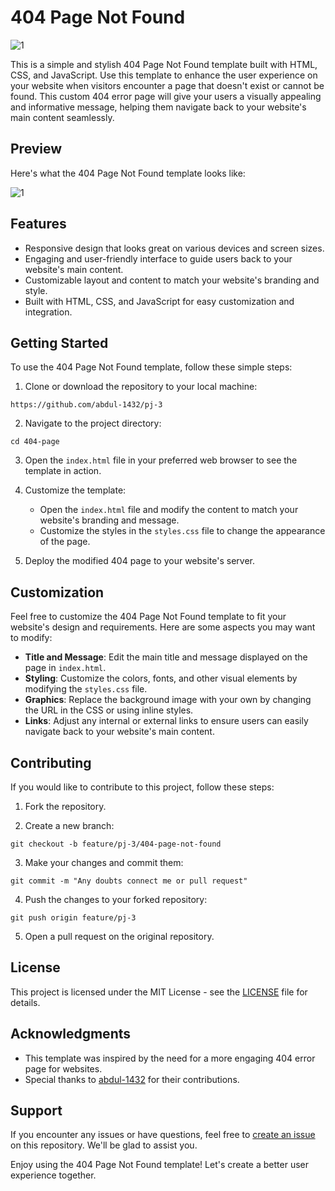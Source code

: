 # 404 Page Not Found

![1](https://github.com/abdul-1432/pj-3/assets/124916666/303849ae-2dd0-49bf-94df-7339bafc3926)


This is a simple and stylish 404 Page Not Found template built with HTML, CSS, and JavaScript. Use this template to enhance the user experience on your website when visitors encounter a page that doesn't exist or cannot be found. This custom 404 error page will give your users a visually appealing and informative message, helping them navigate back to your website's main content seamlessly.

## Preview

Here's what the 404 Page Not Found template looks like:

![1](https://github.com/abdul-1432/pj-3/assets/124916666/303849ae-2dd0-49bf-94df-7339bafc3926)


## Features

- Responsive design that looks great on various devices and screen sizes.
- Engaging and user-friendly interface to guide users back to your website's main content.
- Customizable layout and content to match your website's branding and style.
- Built with HTML, CSS, and JavaScript for easy customization and integration.

## Getting Started

To use the 404 Page Not Found template, follow these simple steps:

1. Clone or download the repository to your local machine:

```
https://github.com/abdul-1432/pj-3
```

2. Navigate to the project directory:

```
cd 404-page
```

3. Open the `index.html` file in your preferred web browser to see the template in action.

4. Customize the template:

   - Open the `index.html` file and modify the content to match your website's branding and message.
   - Customize the styles in the `styles.css` file to change the appearance of the page.

5. Deploy the modified 404 page to your website's server.

## Customization

Feel free to customize the 404 Page Not Found template to fit your website's design and requirements. Here are some aspects you may want to modify:

- **Title and Message**: Edit the main title and message displayed on the page in `index.html`.
- **Styling**: Customize the colors, fonts, and other visual elements by modifying the `styles.css` file.
- **Graphics**: Replace the background image with your own by changing the URL in the CSS or using inline styles.
- **Links**: Adjust any internal or external links to ensure users can easily navigate back to your website's main content.

## Contributing

If you would like to contribute to this project, follow these steps:

1. Fork the repository.

2. Create a new branch:

```
git checkout -b feature/pj-3/404-page-not-found
```

3. Make your changes and commit them:

```
git commit -m "Any doubts connect me or pull request"
```

4. Push the changes to your forked repository:

```
git push origin feature/pj-3
```

5. Open a pull request on the original repository.

## License

This project is licensed under the MIT License - see the [LICENSE](LICENSE) file for details.

## Acknowledgments

- This template was inspired by the need for a more engaging 404 error page for websites.
- Special thanks to [abdul-1432](https://github.com/abdul-1432) for their contributions.

## Support

If you encounter any issues or have questions, feel free to [create an issue](https://github.com/abdul-1432/404-page/issues) on this repository. We'll be glad to assist you.

Enjoy using the 404 Page Not Found template! Let's create a better user experience together.

